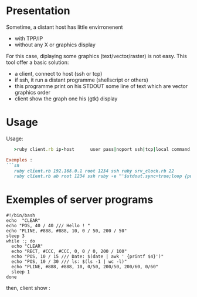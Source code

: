 Presentation
============
Sometime, a distant host has  little envirronenent
* with TPP/IP
* without any X or graphics display

For this case, diplaying some graphics (text/vector/raster) is not easy.
This tool offer a basic solution:
* a client, connect to host (ssh or tcp)
* if ssh, it run a distant programme (shellscript or others)
* this programme print on his STDOUT some line of text which are vector graphics order
* client show the graph one his (gtk) display


Usage
======
Usage:
```ruby
   >ruby client.rb ip-host      user pass|noport ssh|tcp|local command...

Exemples :
```sh
   ruby client.rb 192.168.0.1 root 1234 ssh ruby srv_clock.rb 22
   ruby client.rb ab root 1234 ssh ruby -e "'$stdout.sync=true;loop {puts "CLEAR;POS,0,20///# {Time.now};END" ;sleep 3}'"
```
   
Exemples of server programs
========


```shell
#!/bin/bash
echo  "CLEAR"
echo "POS, 40 / 40 /// Hello ! "
echo "PLINE, #888, #888, 10, 0 / 50, 200 / 50"
sleep 3
while :; do 
  echo "CLEAR"
  echo "RECT, #CCC, #CCC, 0, 0 / 0, 200 / 100"
  echo "POS, 10 / 15 /// Date: $(date | awk ' {printf $4}')"
  echo "POS, 10 / 30 /// ls: $(ls -1 | wc -l)"
  echo "PLINE, #888, #888, 10, 0/50, 200/50, 200/60, 0/60"
  sleep 1
done
```

then, client show :

